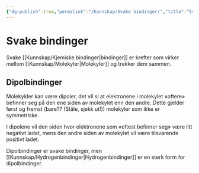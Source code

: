 ```yaml
---
{"dg-publish":true,"permalink":"/Kunnskap/Svake bindinger/","title":"Svake bindinger","tags":["kjemi"]}
---
```



# Svake bindinger
Svake [[Kunnskap/Kjemiske bindinger\|bindinger]] er krefter som virker mellom [[Kunnskap/Molekyler\|Molekyler]] og trekker dem sammen.

## Dipolbindinger
Molekykler kan være dipoler, det vil si at elektronene i molekylet «oftere» befinner seg på den ene siden av molekylet enn den andre. Dette gjelder først og fremst (bare?? (Ståle, sjekk ut!)) molekyler som ikke er symmetriske. 

I dipolene vil den siden hvor elektronene som «oftest befinner seg» være litt negativt ladet, mens den andre siden av molekylet vil være tilsvarende positivt ladet.

Dipolbindinger er svake bindinger, men [[Kunnskap/Hydrogenbindinger\|Hydrogenbindinger]] er en sterk form for dipolbindinger.
